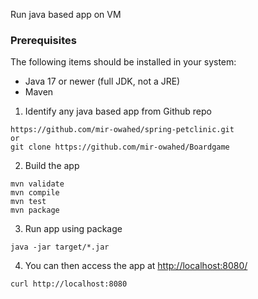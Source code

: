 Run java based app on VM 
### Prerequisites

The following items should be installed in your system:

- Java 17 or newer (full JDK, not a JRE)
- Maven
1.  Identify any java based app from Github repo

```
https://github.com/mir-owahed/spring-petclinic.git
or
git clone https://github.com/mir-owahed/Boardgame
```
2.  Build the app
```
mvn validate
mvn compile
mvn test
mvn package
```
3.  Run app using package
```
java -jar target/*.jar
```
4.  You can then access the app at <http://localhost:8080/>
```
curl http://localhost:8080
```
